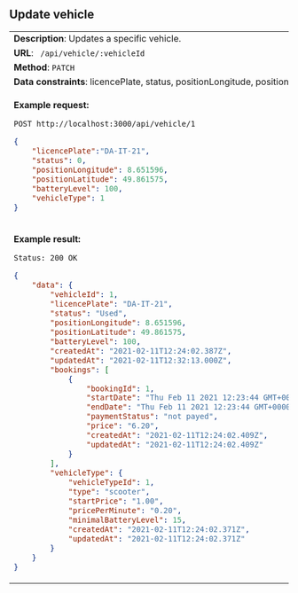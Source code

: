 ## Update vehicle

<table>
    <tr><td> <b>Description</b>: Updates a specific vehicle. </td></tr>
    <tr><td> <b>URL</b>: <code> /api/vehicle/:vehicleId </code> </td></tr>
    <tr><td> <b>Method</b>: <code>PATCH</code> </td></tr>
    <tr><td> <b>Data constraints</b>: licencePlate, status, positionLongitude, positionLatitude, batteryLevel, vehicleType. </td></tr>
<tr><td>

**Example request:**

 `POST http://localhost:3000/api/vehicle/1`

``` json
{
    "licencePlate":"DA-IT-21",
    "status": 0,
    "positionLongitude": 8.651596,
    "positionLatitude": 49.861575,
    "batteryLevel": 100,
    "vehicleType": 1
}
```

</td></tr>
<tr><td>

**Example result:**

 `Status: 200 OK`

``` json
{
    "data": {
        "vehicleId": 1,
        "licencePlate": "DA-IT-21",
        "status": "Used",
        "positionLongitude": 8.651596,
        "positionLatitude": 49.861575,
        "batteryLevel": 100,
        "createdAt": "2021-02-11T12:24:02.387Z",
        "updatedAt": "2021-02-11T12:32:13.000Z",
        "bookings": [
            {
                "bookingId": 1,
                "startDate": "Thu Feb 11 2021 12:23:44 GMT+0000 (Coordinated Universal Time)",
                "endDate": "Thu Feb 11 2021 12:23:44 GMT+0000 (Coordinated Universal Time)",
                "paymentStatus": "not payed",
                "price": "6.20",
                "createdAt": "2021-02-11T12:24:02.409Z",
                "updatedAt": "2021-02-11T12:24:02.409Z"
            }
        ],
        "vehicleType": {
            "vehicleTypeId": 1,
            "type": "scooter",
            "startPrice": "1.00",
            "pricePerMinute": "0.20",
            "minimalBatteryLevel": 15,
            "createdAt": "2021-02-11T12:24:02.371Z",
            "updatedAt": "2021-02-11T12:24:02.371Z"
        }
    }
}
```

</td></tr>
</table>
